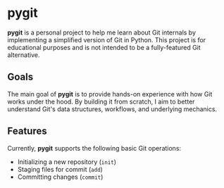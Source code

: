 # pygit

**pygit** is a personal project to help me learn about Git internals by implementing a simplified version of Git in Python. This project is for educational purposes and is not intended to be a fully-featured Git alternative.

## Goals

The main goal of **pygit** is to provide hands-on experience with how Git works under the hood. By building it from scratch, I aim to better understand Git's data structures, workflows, and underlying mechanics.

## Features

Currently, **pygit** supports the following basic Git operations:

- Initializing a new repository (`init`)
- Staging files for commit (`add`)
- Committing changes (`commit`)
